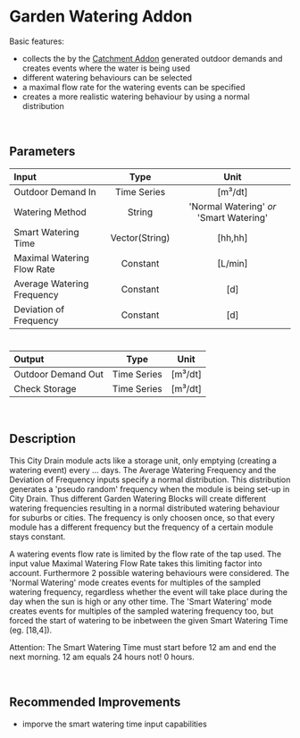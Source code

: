 # Garden Watering Addon

Basic features:

 - collects the by the [Catchment Addon](https://github.com/ChristianF88/CD3Waterbalance/blob/master/doc/CityDrain%20Building%20Blocks/Catchment%20Addon.md) generated outdoor demands and creates events where the water is being used
 - different watering behaviours can be selected
 - a maximal flow rate for the watering events can be specified
 - creates a more realistic watering behaviour by using a normal distribution 
 
<br>

## Parameters 

| Input  | Type  |  Unit  |
| :------------ |:---------------:| :-----:|	
| Outdoor Demand In     | Time Series | [m³/dt] |
| 	Watering Method | String  |   'Normal Watering' _or_ 'Smart Watering' |
| Smart Watering Time     | Vector(String) | [hh,hh] |
| 	Maximal Watering Flow Rate | Constant  |   [L/min] |
| Average Watering Frequency      | Constant | [d] |
| Deviation of Frequency      | Constant | [d] |

# 

|Output  | Type  |  Unit  |
| :------------ |:---------------:| :-----:|
|    Outdoor Demand Out  | Time Series |  [m³/dt]
|    Check Storage  |    Time Series     |  [m³/dt]  |




<br>

## Description 

This City Drain module acts like a storage unit, only emptying (creating a watering event) every ... days. The Average Watering Frequency and the Deviation of Frequency inputs specify a normal distribution. This distribution generates a 'pseudo random' frequency when the module is being set-up in City Drain. Thus different Garden Watering Blocks will create different watering frequencies resulting in a normal distributed watering behaviour for suburbs or cities. The frequency is only choosen once, so that every module has a different frequency but the frequency of a certain module stays constant.

A watering events flow rate is limited by the flow rate of the tap used. The input value Maximal Watering Flow Rate takes this limiting factor into account. Furthermore 2 possible watering behaviours were considered. The 'Normal Watering' mode creates events for multiples of the sampled watering frequency, regardless whether the event will take place during the day when the sun is high or any other time. The 'Smart Watering' mode creates events for multiples of the sampled watering frequency too, but forced the start of watering to be inbetween the given Smart Watering Time (eg. [18,4]).

Attention: The Smart Watering Time must start before 12 am and end the next morning. 12 am equals 24 hours not! 0 hours.

<br>

## Recommended Improvements

- imporve the smart watering time input capabilities
